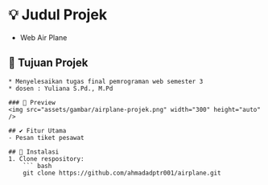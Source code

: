 # 💡 Judul Projek
- Web Air Plane

## 🚀 Tujuan Projek
``` mark
* Menyelesaikan tugas final pemrograman web semester 3
* dosen : Yuliana S.Pd., M.Pd

### 📸 Preview
<img src="assets/gambar/airplane-projek.png" width="300" height="auto" />

## ✔️ Fitur Utama
- Pesan tiket pesawat

## 🔧 Instalasi
1. Clone respository:
    ``` bash
    git clone https://github.com/ahmadadptr001/airplane.git
